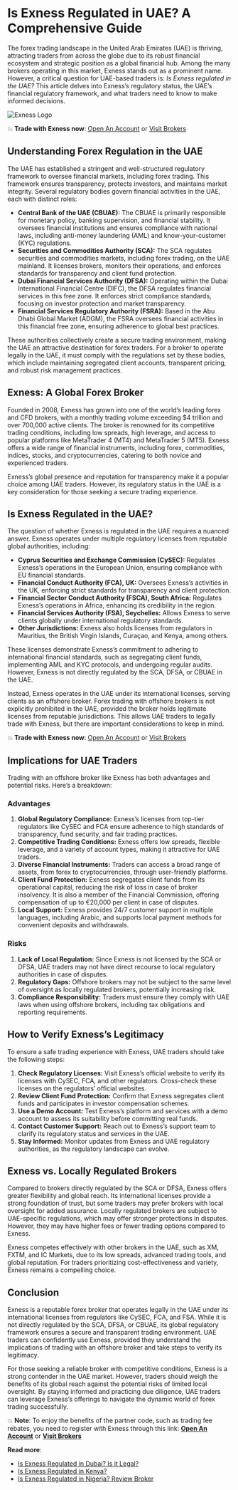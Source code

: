 # Is Exness Regulated in UAE? A Comprehensive Guide

The forex trading landscape in the United Arab Emirates (UAE) is thriving, attracting traders from across the globe due to its robust financial ecosystem and strategic position as a global financial hub. Among the many brokers operating in this market, Exness stands out as a prominent name. However, a critical question for UAE-based traders is: *Is Exness regulated in the UAE?* This article delves into Exness’s regulatory status, the UAE’s financial regulatory framework, and what traders need to know to make informed decisions.

![Exness Logo](https://d3dpet1g0ty5ed.cloudfront.net/EN_Trade__Gold_v2_800x800px.png)

💥 **Trade with Exness now**: [Open An Account](https://one.exnesstrack.org/boarding/sign-up/a/89rj8di4n7) or [Visit Brokers](https://one.exnesstrack.org/a/89rj8di4n7)

## Understanding Forex Regulation in the UAE

The UAE has established a stringent and well-structured regulatory framework to oversee financial markets, including forex trading. This framework ensures transparency, protects investors, and maintains market integrity. Several regulatory bodies govern financial activities in the UAE, each with distinct roles:

- **Central Bank of the UAE (CBUAE):** The CBUAE is primarily responsible for monetary policy, banking supervision, and financial stability. It oversees financial institutions and ensures compliance with national laws, including anti-money laundering (AML) and know-your-customer (KYC) regulations.
- **Securities and Commodities Authority (SCA):** The SCA regulates securities and commodities markets, including forex trading, on the UAE mainland. It licenses brokers, monitors their operations, and enforces standards for transparency and client fund protection.
- **Dubai Financial Services Authority (DFSA):** Operating within the Dubai International Financial Centre (DIFC), the DFSA regulates financial services in this free zone. It enforces strict compliance standards, focusing on investor protection and market transparency.
- **Financial Services Regulatory Authority (FSRA):** Based in the Abu Dhabi Global Market (ADGM), the FSRA oversees financial activities in this financial free zone, ensuring adherence to global best practices.

These authorities collectively create a secure trading environment, making the UAE an attractive destination for forex traders. For a broker to operate legally in the UAE, it must comply with the regulations set by these bodies, which include maintaining segregated client accounts, transparent pricing, and robust risk management practices.

## Exness: A Global Forex Broker

Founded in 2008, Exness has grown into one of the world’s leading forex and CFD brokers, with a monthly trading volume exceeding $4 trillion and over 700,000 active clients. The broker is renowned for its competitive trading conditions, including low spreads, high leverage, and access to popular platforms like MetaTrader 4 (MT4) and MetaTrader 5 (MT5). Exness offers a wide range of financial instruments, including forex, commodities, indices, stocks, and cryptocurrencies, catering to both novice and experienced traders.

Exness’s global presence and reputation for transparency make it a popular choice among UAE traders. However, its regulatory status in the UAE is a key consideration for those seeking a secure trading experience.

## Is Exness Regulated in the UAE?

The question of whether Exness is regulated in the UAE requires a nuanced answer. Exness operates under multiple regulatory licenses from reputable global authorities, including:

- **Cyprus Securities and Exchange Commission (CySEC):** Regulates Exness’s operations in the European Union, ensuring compliance with EU financial standards.
- **Financial Conduct Authority (FCA), UK:** Oversees Exness’s activities in the UK, enforcing strict standards for transparency and client protection.
- **Financial Sector Conduct Authority (FSCA), South Africa:** Regulates Exness’s operations in Africa, enhancing its credibility in the region.
- **Financial Services Authority (FSA), Seychelles:** Allows Exness to serve clients globally under international regulatory standards.
- **Other Jurisdictions:** Exness also holds licenses from regulators in Mauritius, the British Virgin Islands, Curaçao, and Kenya, among others.

These licenses demonstrate Exness’s commitment to adhering to international financial standards, such as segregating client funds, implementing AML and KYC protocols, and undergoing regular audits. However, Exness is not directly regulated by the SCA, DFSA, or CBUAE in the UAE.

Instead, Exness operates in the UAE under its international licenses, serving clients as an offshore broker. Forex trading with offshore brokers is not explicitly prohibited in the UAE, provided the broker holds legitimate licenses from reputable jurisdictions. This allows UAE traders to legally trade with Exness, but there are important considerations to keep in mind.

💥 **Trade with Exness now**: [Open An Account](https://one.exnesstrack.org/boarding/sign-up/a/89rj8di4n7) or [Visit Brokers](https://one.exnesstrack.org/a/89rj8di4n7)

## Implications for UAE Traders

Trading with an offshore broker like Exness has both advantages and potential risks. Here’s a breakdown:

### Advantages
1. **Global Regulatory Compliance:** Exness’s licenses from top-tier regulators like CySEC and FCA ensure adherence to high standards of transparency, fund security, and fair trading practices.
2. **Competitive Trading Conditions:** Exness offers low spreads, flexible leverage, and a variety of account types, making it attractive for UAE traders.
3. **Diverse Financial Instruments:** Traders can access a broad range of assets, from forex to cryptocurrencies, through user-friendly platforms.
4. **Client Fund Protection:** Exness segregates client funds from its operational capital, reducing the risk of loss in case of broker insolvency. It is also a member of the Financial Commission, offering compensation of up to €20,000 per client in case of disputes.
5. **Local Support:** Exness provides 24/7 customer support in multiple languages, including Arabic, and supports local payment methods for convenient deposits and withdrawals.

### Risks
1. **Lack of Local Regulation:** Since Exness is not licensed by the SCA or DFSA, UAE traders may not have direct recourse to local regulatory authorities in case of disputes.
2. **Regulatory Gaps:** Offshore brokers may not be subject to the same level of oversight as locally regulated brokers, potentially increasing risk.
3. **Compliance Responsibility:** Traders must ensure they comply with UAE laws when using offshore brokers, including tax obligations and reporting requirements.

## How to Verify Exness’s Legitimacy

To ensure a safe trading experience with Exness, UAE traders should take the following steps:

1. **Check Regulatory Licenses:** Visit Exness’s official website to verify its licenses with CySEC, FCA, and other regulators. Cross-check these licenses on the regulators’ official websites.
2. **Review Client Fund Protection:** Confirm that Exness segregates client funds and participates in investor compensation schemes.
3. **Use a Demo Account:** Test Exness’s platform and services with a demo account to assess its suitability before committing real funds.
4. **Contact Customer Support:** Reach out to Exness’s support team to clarify its regulatory status and services in the UAE.
5. **Stay Informed:** Monitor updates from Exness and UAE regulatory authorities, as the regulatory landscape can evolve.

## Exness vs. Locally Regulated Brokers

Compared to brokers directly regulated by the SCA or DFSA, Exness offers greater flexibility and global reach. Its international licenses provide a strong foundation of trust, but some traders may prefer brokers with local oversight for added assurance. Locally regulated brokers are subject to UAE-specific regulations, which may offer stronger protections in disputes. However, they may have higher fees or fewer trading options compared to Exness.

Exness competes effectively with other brokers in the UAE, such as XM, FXTM, and IC Markets, due to its low spreads, advanced trading tools, and global reputation. For traders prioritizing cost-effectiveness and variety, Exness remains a compelling choice.

## Conclusion

Exness is a reputable forex broker that operates legally in the UAE under its international licenses from regulators like CySEC, FCA, and FSA. While it is not directly regulated by the SCA, DFSA, or CBUAE, its global regulatory framework ensures a secure and transparent trading environment. UAE traders can confidently use Exness, provided they understand the implications of trading with an offshore broker and take steps to verify its legitimacy.

For those seeking a reliable broker with competitive conditions, Exness is a strong contender in the UAE market. However, traders should weigh the benefits of its global reach against the potential risks of limited local oversight. By staying informed and practicing due diligence, UAE traders can leverage Exness’s offerings to navigate the dynamic world of forex trading successfully.

💥 **Note**: To enjoy the benefits of the partner code, such as trading fee rebates, you need to register with Exness through this link: **[Open An Account](https://one.exnesstrack.org/boarding/sign-up/a/89rj8di4n7)** or **[Visit Brokers](https://one.exnesstrack.org/a/89rj8di4n7)**

**Read more**:
- [Is Exness Regulated in Dubai? Is it Legal?](https://github.com/MarryMTP/Exness/blob/main/Is%20Exness%20Regulated%20in%20Dubai%3F%20Is%20It%20Legal%3F.md)
- [Is Exness Regulated in Kenya?](https://github.com/MarryMTP/Exness/blob/main/Is%20Exness%20Regulated%20in%20Kenya%3F%20A%20Comprehensive%20Guide.md)
- [Is Exness Regulated in Nigeria? Review Broker](https://github.com/MarryMTP/Exness/blob/main/Is%20Exness%20Regulated%20in%20Nigeria%3F%20Review%20Broker.md)
